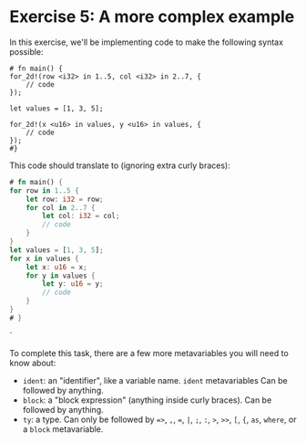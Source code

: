 # Exercise 5: A more complex example

In this exercise, we'll be implementing code to make the 
following syntax possible:

```rust,ignore
# fn main() {
for_2d!(row <i32> in 1..5, col <i32> in 2..7, {
    // code
});

let values = [1, 3, 5];

for_2d!(x <u16> in values, y <u16> in values, {
    // code
});
#}
```

This code should translate to (ignoring extra curly braces):

``` rust
# fn main() {
for row in 1..5 {
    let row: i32 = row;
    for col in 2..7 {
        let col: i32 = col;
        // code
    }
}
let values = [1, 3, 5];
for x in values {
    let x: u16 = x;
    for y in values {
        let y: u16 = y;
        // code
    }
}
# }
```

`

To complete this task, there are a few more metavariables you will
need to know about:

 - `ident`: an "identifier", like a variable name. `ident` metavariables
    Can be followed by anything.
 - `block`: a "block expression" (anything inside curly braces).
    Can be followed by anything.
 - `ty`: a type. Can only be followed by `=>`, `,`, `=`, `|`, `;`,
    `:`, `>`, `>>`, `[`, `{`, `as`, `where`, or a `block` metavariable.
